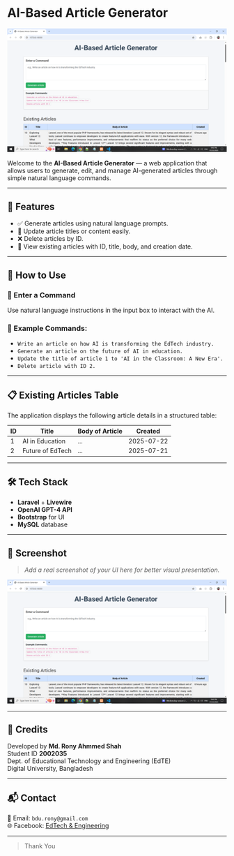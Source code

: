 # AI-Based Article Generator

![AI Article Generator](Ai_Article_App.png)

Welcome to the **AI-Based Article Generator** — a web application that allows users to generate, edit, and manage AI-generated articles through simple natural language commands.

---

## 🧠 Features

- ✅ Generate articles using natural language prompts.
- 📝 Update article titles or content easily.
- ❌ Delete articles by ID.
- 📜 View existing articles with ID, title, body, and creation date.

---

## 🚀 How to Use

### 🔹 Enter a Command

Use natural language instructions in the input box to interact with the AI.

### 🔸 Example Commands:

- `Write an article on how AI is transforming the EdTech industry.`
- `Generate an article on the future of AI in education.`
- `Update the title of article 1 to 'AI in the Classroom: A New Era'.`
- `Delete article with ID 2.`

---

## 📋 Existing Articles Table

The application displays the following article details in a structured table:

| ID | Title | Body of Article | Created |
|----|-------|------------------|---------|
| 1  | AI in Education | ... | 2025-07-22 |
| 2  | Future of EdTech | ... | 2025-07-21 |

---

## 🛠️ Tech Stack

- **Laravel** + **Livewire**
- **OpenAI GPT-4 API**
- **Bootstrap** for UI
- **MySQL** database

---

## 📸 Screenshot

> _Add a real screenshot of your UI here for better visual presentation._

![App Screenshot](Ai_Article_App.png)

---

## 🤖 Credits

Developed by **Md. Rony Ahmmed Shah**  
Student ID **2002035**  
Dept. of Educational Technology and Engineering (EdTE)  
Digital University, Bangladesh

---

## 📬 Contact

📧 Email: `bdu.rony@gmail.com`  
🌐 Facebook: [EdTech & Engineering](https://facebook.com/EdTech4)

---

>  Thank You
